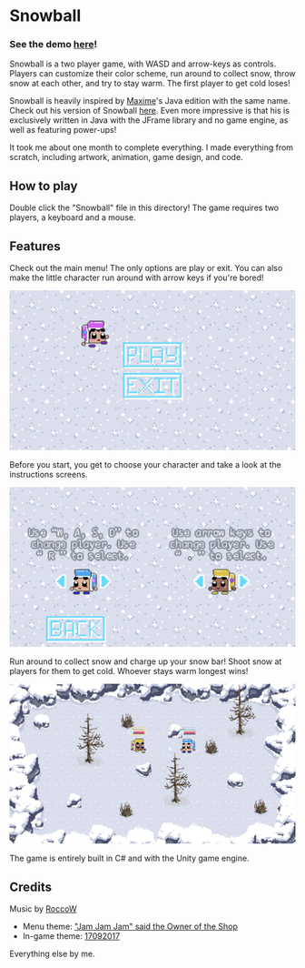 # Snowball
### See the demo [here](https://www.youtube.com/watch?v=ORwPvRktaks)!

Snowball is a two player game, with WASD and arrow-keys as controls. Players can customize their color scheme, run around to collect snow, throw snow at each other, and try to stay warm. The first player to get cold loses!

Snowball is heavily inspired by [Maxime](https://github.com/maxdahan)'s Java edition with the same name. Check out his version of Snowball [here](https://github.com/MaxDahan/Snowball-Fight-Remake). Even more impressive is that his is exclusively written in Java with the JFrame library and no game engine, as well as featuring power-ups!

It took me about one month to complete everything. I made everything from scratch, including artwork, animation, game design, and code.

## How to play

Double click the "Snowball" file in this directory! The game requires two players, a keyboard and a mouse.

## Features
Check out the main menu! The only options are play or exit. You can also make the little character run around with arrow keys if you're bored!

![Menu display](readme_images/menu.jpg)

Before you start, you get to choose your character and take a look at the instructions screens.

![Character selector screen](readme_images/selector.jpg)

Run around to collect snow and charge up your snow bar! Shoot snow at players for them to get cold. Whoever stays warm longest wins!

![Gameplay screen](readme_images/gameplay.jpg)

The game is entirely built in C# and with the Unity game engine.

## Credits

Music by [RoccoW](https://soundcloud.com/roccow)
- Menu theme: ["Jam Jam Jam" said the Owner of the Shop](https://soundcloud.com/roccow/jam-jam-jam-said-the-owner-of)
- In-game theme: [17092017](https://soundcloud.com/roccow/f17092017-1)

Everything else by me.
